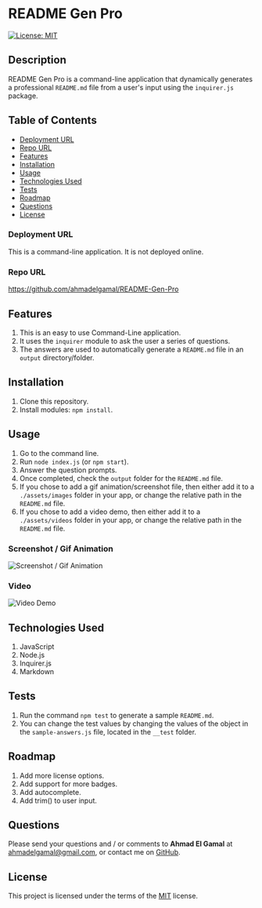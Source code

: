 # README Gen Pro

[![License: MIT](https://img.shields.io/badge/License-MIT-yellow.svg)](https://opensource.org/licenses/MIT)

## Description
README Gen Pro is a command-line application that dynamically generates a professional `README.md` file from a user's input using the `inquirer.js` package.

## Table of Contents
- [Deployment URL](#Deployment-URL)
- [Repo URL](#Repo-URL)
- [Features](#Features)
- [Installation](#Installation)
- [Usage](#Usage)
- [Technologies Used](#Technologies-Used)
- [Tests](#Tests)
- [Roadmap](#Roadmap)
- [Questions](#Questions)
- [License](#License)

### Deployment URL
This is a command-line application. It is not deployed online.

### Repo URL
https://github.com/ahmadelgamal/README-Gen-Pro

## Features
1. This is an easy to use Command-Line application.
1. It uses the `inquirer` module to ask the user a series of questions.
1. The answers are used to automatically generate a `README.md` file in an `output` directory/folder.


## Installation
1. Clone this repository.
1. Install modules: `npm install`.


## Usage
1. Go to the command line.
1. Run `node index.js` (or `npm start`).
1. Answer the question prompts.
1. Once completed, check the `output` folder for the `README.md` file.
1. If you chose to add a gif animation/screenshot file, then either add it to a `./assets/images` folder in your app, or change the relative path in the `README.md` file.
1. If you chose to add a video demo, then either add it to a `./assets/videos` folder in your app, or change the relative path in the `README.md` file.

### Screenshot / Gif Animation
![Screenshot / Gif Animation](./assets/images/output.gif)
### Video
![Video Demo](./assets/videos/input.gif)

## Technologies Used
1. JavaScript
1. Node.js
1. Inquirer.js
1. Markdown





## Tests
1. Run the command `npm test` to generate a sample `README.md`.
1. You can change the test values by changing the values of the object in the `sample-answers.js` file, located in the `__test` folder.

## Roadmap
1. Add more license options.
1. Add support for more badges.
1. Add autocomplete.
1. Add trim() to user input.


## Questions
Please send your questions and / or comments to **Ahmad El Gamal** at ahmadelgamal@gmail.com, or contact me on [GitHub](https://github.com/ahmadelgamal).

## License
This project is licensed under the terms of the [MIT](https://opensource.org/licenses/MIT) license.
